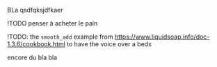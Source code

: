 BLa qsdfqksjdfkaer

!TODO penser à acheter le pain

!TODO: the `smooth_add` example from <https://www.liquidsoap.info/doc-1.3.6/cookbook.html> to have the voice over a bedx

encore du bla bla
